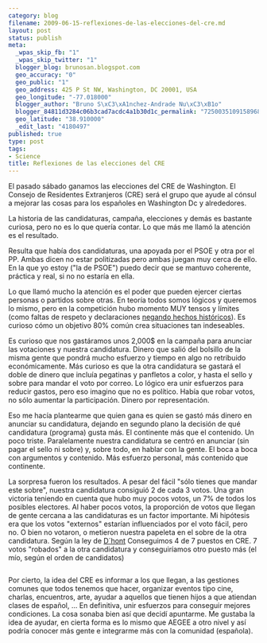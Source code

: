 ```yaml
--- 
category: blog
filename: 2009-06-15-reflexiones-de-las-elecciones-del-cre.md
layout: post
status: publish
meta: 
  _wpas_skip_fb: "1"
  _wpas_skip_twitter: "1"
  blogger_blog: brunosan.blogspot.com
  geo_accuracy: "0"
  geo_public: "1"
  geo_address: 425 P St NW, Washington, DC 20001, USA
  geo_longitude: "-77.018000"
  blogger_author: "Bruno S\xC3\xA1nchez-Andrade Nu\xC3\xB1o"
  blogger_84811d3284c06b3cad7acdc4a1b30d1c_permalink: "7250035109158968108"
  geo_latitude: "38.910000"
  _edit_last: "4180497"
published: true
type: post
tags: 
- Science
title: Reflexiones de las elecciones del CRE
---
```

El pasado sábado ganamos las elecciones del CRE de Washington. El Consejo de Residentes Extranjeros (CRE) será el grupo que ayude al cónsul a mejorar las cosas para los españoles en Washington Dc y alrededores.

La historia de las candidaturas, campaña, elecciones y demás es bastante curiosa, pero no es lo que quería contar. Lo que más me llamó la atención es el resultado.

<!--more-->Resulta que había dos candidaturas, una apoyada por el PSOE y otra por el PP. Ambas dicen no estar politizadas pero ambas juegan muy cerca de ello. En la que yo estoy ("la de PSOE") puedo decir que se mantuvo coherente, práctica y real, si no no estaría en ella.

Lo que llamó mucho la atención es el poder que pueden ejercer ciertas personas o partidos sobre otras. En teoría todos somos lógicos y queremos lo mismo, pero en la competición hubo momento MUY tensos y límites (como faltas de respeto y  declaraciones <a href="http://zugaldia.wordpress.com/2009/05/27/elecciones-al-consejo-de-residentes-espanoles/">negando hechos históricos</a>). Es curioso cómo un objetivo 80% común crea situaciones tan indeseables.

Es curioso que nos gastáramos unos 2,000$ en la campaña para anunciar las votaciones y nuestra candidatura. Dinero que salió del bolsillo de la misma gente que pondrá mucho esfuerzo y tiempo en algo no retribuido económicamente. Más curioso es que la otra candidatura se gastará el doble de dinero que incluía pegatinas y panfletos a color, y hasta el sello y sobre para mandar el voto por correo. Lo lógico era unir esfuerzos para reducir gastos, pero eso imagino que no es político. Había que robar votos, no sólo aumentar la participación. Dinero por representación.

Eso me hacía plantearme que quien gana es quien se gastó más dinero en anunciar su candidatura, dejando en segundo plano la decisión de qué candidatura (programa) gusta más. El continente más que el contenido. Un poco triste. Paralelamente nuestra candidatura se centró en anunciar (sin pagar el sello ni sobre) y, sobre todo, en hablar con la gente. El boca a boca con argumentos y contenido. Más esfuerzo personal, más contenido que continente.

La sorpresa fueron los resultados. A pesar del fácil "sólo tienes que mandar este sobre", nuestra candidatura consiguió 2 de cada 3 votos. Una gran victoria teniendo en cuenta que hubo muy pocos votos, un 7% de todos los posibles electores. Al haber pocos votos, la proporción de votos que llegan de gente cercana a las candidaturas es un factor importante. Mi hipótesis era que los votos "externos" estarían influenciados por el voto fácil, pero no. O bien no votaron, o metieron nuestra papeleta en el sobre de la otra candidatura. Según la ley de <a href="http://en.wikipedia.org/wiki/D%27Hondt_method">D´hont</a> Conseguimos 4 de 7 puestos en CRE. 7 votos "robados" a la otra candidatura y conseguiríamos otro puesto más (el mío, según el orden de candidatos)

<a href="http://creprogresistas.files.wordpress.com/2009/06/bild-1.jpg"><img src="http://creprogresistas.files.wordpress.com/2009/06/bild-1.jpg" border="0" alt="" /></a>

Por cierto, la idea del CRE es informar a los que llegan, a las gestiones comunes que todos tenemos que hacer, organizar eventos tipo cine, charlas, encuentros, arte, ayudar a aquellos que tienen hijos a que atiendan clases de español, ... En definitiva, unir esfuerzos para conseguir mejores condiciones. La cosa sonaba bien así que decidí apuntarme. Me gustaba la idea de ayudar, en cierta forma es lo mismo que AEGEE a otro nivel y así podría conocer más gente e integrarme más con la comunidad (española).
